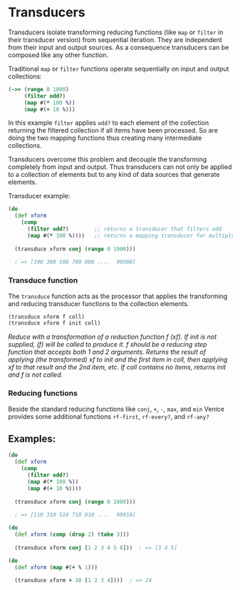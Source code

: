 # Transducers

Transducers isolate transforming reducing functions (like `map` or `filter` in their transducer version) from sequential iteration. They are independent from their input and output sources. As a consequence transducers can be composed like any other function.

Traditional `map` or `filter` functions operate sequentially on input and output collections:

```clojure
(->> (range 0 1000)
     (filter odd?)      
     (map #(* 100 %))
     (map #(+ 10 %)))
```

In this example `filter` applies `odd?` to each element of the collection returning the filtered collection if all items have been processed. So are doing the two mapping functions thus creating many intermediate collections.

Transducers overcome this problem and decouple the transforming completely from input and output. Thus transducers can not only be applied to a collection of elements but to any kind of data sources that generate elements.

Transducer example:

```clojure
(do
  (def xform
    (comp
      (filter odd?)        ;; returns a transducer that filters odd
      (map #(* 100 %))))   ;; returns a mapping transducer for multiplying by 100
    
  (transduce xform conj (range 0 1000)))  
  
  ; => [100 300 500 700 900 ....  99900]
```


### Transduce function

The `transduce` function acts as the processor that applies the transforming and reducing transducer functions to the collection elements.

```clojure
(transduce xform f coll)
(transduce xform f init coll)
```
_Reduce with a transformation of a reduction function f (xf). If init is not supplied, (f) will be called to
produce it. f should be a reducing step function that accepts both 1 and 2 arguments. Returns the result of
applying (the transformed) xf to init and the first item in coll, then applying xf to that result and the 2nd
item, etc. If coll contains no items, returns init and f is not called._


### Reducing functions

Beside the standard reducing functions like `conj`, `+`, `-`, `max`, and `min` Venice provides some additional functions `rf-first`, `rf-every?`,  and `rf-any?`


## Examples:

```clojure
(do
  (def xform
    (comp
      (filter odd?)
      (map #(* 100 %))
      (map #(+ 10 %))))
    
  (transduce xform conj (range 0 1000)))  
  
  ; => [110 310 510 710 910 ....  99910]
```

```clojure
(do
  (def xform (comp (drop 2) (take 3)))
  
  (transduce xform conj [1 2 3 4 5 6]))  ; => [3 4 5]
```

```clojure
(do
  (def xform (map #(+ % 1)))
  
  (transduce xform + 10 [1 2 3 4])))  ; => 24
```
